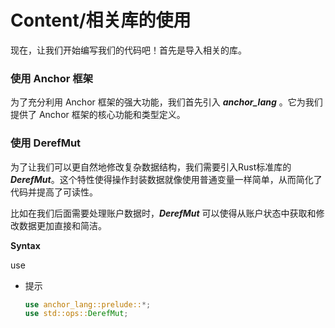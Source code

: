 # Content/相关库的使用

现在，让我们开始编写我们的代码吧！首先是导入相关的库。

### **使用 Anchor 框架**

为了充分利用 Anchor 框架的强大功能，我们首先引入 ***anchor_lang*** 。它为我们提供了 Anchor 框架的核心功能和类型定义。

### **使用 DerefMut**

为了让我们可以更自然地修改复杂数据结构，我们需要引入Rust标准库的 ***DerefMut***。这个特性使得操作封装数据就像使用普通变量一样简单，从而简化了代码并提高了可读性。

比如在我们后面需要处理账户数据时，***DerefMut*** 可以使得从账户状态中获取和修改数据更加直接和简洁。

**Syntax**

use

- 提示
    
    ```rust
    use anchor_lang::prelude::*;
    use std::ops::DerefMut;
    ```